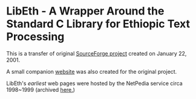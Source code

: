 LibEth - A Wrapper Around the Standard C Library for Ethiopic Text Processing
=============================
This is a transfer of original [SourceForge project](https://sourceforge.net/projects/libeth/) created on January 22, 2001.

A small companion [website](https://libeth.sourceforge.net/) was also created for the original project.

LibEth's *earliest* web pages were hosted by the NetPedia service circa 1998~1999 (archived [here.](https://web.archive.org/web/19990125090614/http://libeth.netpedia.net/))
